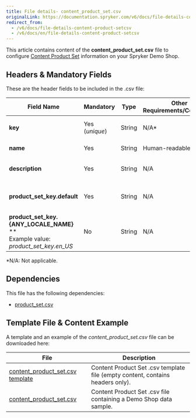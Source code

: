 ```yaml
---
title: File details- content_product_set.csv
originalLink: https://documentation.spryker.com/v6/docs/file-details-content-product-setcsv
redirect_from:
  - /v6/docs/file-details-content-product-setcsv
  - /v6/docs/en/file-details-content-product-setcsv
---
```


This article contains content of the **content_product_set.csv** file to configure [Content Product Set](https://documentation.spryker.com/docs/content-items-feature-overview#content-item) information on your Spryker Demo Shop.

## Headers & Mandatory Fields 
These are the header fields to be included in the .csv file:

| Field Name | Mandatory | Type | Other Requirements/Comments | Description |
| --- | --- | --- | --- | --- |
| **key** | Yes (*unique*) | String |N/A* | Unique identifier of the content. |
| **name** | Yes | String |	Human-readable name. | Name of the content. |
| **description** | Yes | String |N/A | Description of the content. |
| **product_set_key.default** | Yes | String |N/A | Default key identifier of the product set. |
| **product_set_key.{ANY_LOCALE_NAME}** **<br>Example value: *product_set_key.en_US* | No | String |N/A | Key identifier of the product set, translated |

*N/A: Not applicable.

## Dependencies

This file has the following dependencies:
*    [product_set.csv](https://documentation.spryker.com/docs/file-details-product-setcsv)

## Template File & Content Example
A template and an example of the *content_product_set.csv*  file can be downloaded here:

| File | Description |
| --- | --- |
| [content_product_set.csv template](https://spryker.s3.eu-central-1.amazonaws.com/docs/Developer+Guide/Back-End/Data+Manipulation/Data+Ingestion/Data+Import/Data+Import+Categories/Content+Management/Template+content_product_set.csv) | Content Product Set .csv template file (empty content, contains headers only). |
| [content_product_set.csv](https://spryker.s3.eu-central-1.amazonaws.com/docs/Developer+Guide/Back-End/Data+Manipulation/Data+Ingestion/Data+Import/Data+Import+Categories/Content+Management/content_product_set.csv) | Content Product Set .csv file containing a Demo Shop data sample. |
